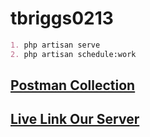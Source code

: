 # tbriggs0213

``` markdown
1. php artisan serve
2. php artisan schedule:work
```

## [Postman Collection](https://documenter.getpostman.com/view/32086283/2sB2ixkZas)

## [Live Link Our Server](https://tbriggs0213.softvencefsd.xyz/)
